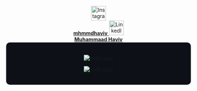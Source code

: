 <!-- Connect with me -->
<div align="center">
  <a href="https://instagram.com/mhmmdhaviv" target="_blank" title="Follow mhmmdhaviv on Instagram">
    <img src="https://img.icons8.com/fluent/48/000000/instagram-new.png" alt="Instagram" width="40" height="40"/>
    <br>
    <span style="font-size: 14px; font-weight: bold;">mhmmdhaviv</span>
  </a>
  <a href="https://linkedin.com/in/muhammaadhaviv" target="_blank" title="Connect with Muhammaad Haviv on LinkedIn">
    <img src="https://img.icons8.com/color/48/000000/linkedin-circled--v2.png" alt="LinkedIn" width="40" height="40"/>
    <br>
    <span style="font-size: 14px; font-weight: bold;">Muhammaad Haviv</span>
  </a>
</div>

<!-- GitHub Stats -->
<div style="background-color: #0D1117; padding: 20px; border-radius: 10px;">
  <p align="center">
    <img src="https://github-readme-stats.vercel.app/api?username=muh-apip&show_icons=true&locale=en&theme=dark" alt="muh-apip" />
  </p>
  <p align="center">
    <img src="https://github-readme-stats.vercel.app/api/top-langs/?username=muh-apip&layout=compact&theme=dark" alt="muh-apip" />
  </p>
</div>
